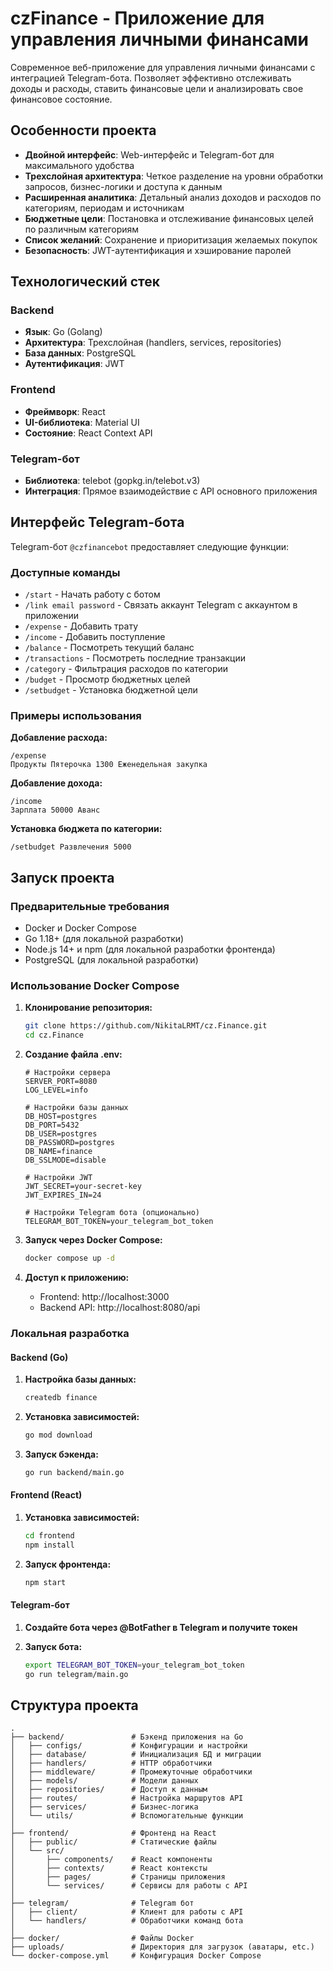 # czFinance - Приложение для управления личными финансами

Современное веб-приложение для управления личными финансами с интеграцией Telegram-бота. Позволяет эффективно отслеживать доходы и расходы, ставить финансовые цели и анализировать свое финансовое состояние.

## Особенности проекта

- **Двойной интерфейс**: Web-интерфейс и Telegram-бот для максимального удобства
- **Трехслойная архитектура**: Четкое разделение на уровни обработки запросов, бизнес-логики и доступа к данным
- **Расширенная аналитика**: Детальный анализ доходов и расходов по категориям, периодам и источникам
- **Бюджетные цели**: Постановка и отслеживание финансовых целей по различным категориям
- **Список желаний**: Сохранение и приоритизация желаемых покупок
- **Безопасность**: JWT-аутентификация и хэширование паролей

## Технологический стек

### Backend
- **Язык**: Go (Golang)
- **Архитектура**: Трехслойная (handlers, services, repositories)
- **База данных**: PostgreSQL
- **Аутентификация**: JWT

### Frontend
- **Фреймворк**: React
- **UI-библиотека**: Material UI
- **Состояние**: React Context API

### Telegram-бот
- **Библиотека**: telebot (gopkg.in/telebot.v3)
- **Интеграция**: Прямое взаимодействие с API основного приложения

## Интерфейс Telegram-бота

Telegram-бот `@czfinancebot` предоставляет следующие функции:

### Доступные команды

- `/start` - Начать работу с ботом
- `/link email password` - Связать аккаунт Telegram с аккаунтом в приложении
- `/expense` - Добавить трату
- `/income` - Добавить поступление
- `/balance` - Посмотреть текущий баланс
- `/transactions` - Посмотреть последние транзакции
- `/category` - Фильтрация расходов по категории
- `/budget` - Просмотр бюджетных целей
- `/setbudget` - Установка бюджетной цели

### Примеры использования

**Добавление расхода:**
```
/expense
Продукты Пятерочка 1300 Еженедельная закупка
```

**Добавление дохода:**
```
/income
Зарплата 50000 Аванс
```

**Установка бюджета по категории:**
```
/setbudget Развлечения 5000
```

## Запуск проекта

### Предварительные требования
- Docker и Docker Compose
- Go 1.18+ (для локальной разработки)
- Node.js 14+ и npm (для локальной разработки фронтенда)
- PostgreSQL (для локальной разработки)

### Использование Docker Compose

1. **Клонирование репозитория:**
   ```bash
   git clone https://github.com/NikitaLRMT/cz.Finance.git
   cd cz.Finance
   ```

2. **Создание файла .env:**
   ```
   # Настройки сервера
   SERVER_PORT=8080
   LOG_LEVEL=info

   # Настройки базы данных
   DB_HOST=postgres
   DB_PORT=5432
   DB_USER=postgres
   DB_PASSWORD=postgres
   DB_NAME=finance
   DB_SSLMODE=disable

   # Настройки JWT
   JWT_SECRET=your-secret-key
   JWT_EXPIRES_IN=24

   # Настройки Telegram бота (опционально)
   TELEGRAM_BOT_TOKEN=your_telegram_bot_token
   ```

3. **Запуск через Docker Compose:**
   ```bash
   docker compose up -d
   ```

4. **Доступ к приложению:**
   - Frontend: http://localhost:3000
   - Backend API: http://localhost:8080/api

### Локальная разработка

#### Backend (Go)

1. **Настройка базы данных:**
   ```bash
   createdb finance
   ```

2. **Установка зависимостей:**
   ```bash
   go mod download
   ```

3. **Запуск бэкенда:**
   ```bash
   go run backend/main.go
   ```

#### Frontend (React)

1. **Установка зависимостей:**
   ```bash
   cd frontend
   npm install
   ```

2. **Запуск фронтенда:**
   ```bash
   npm start
   ```

#### Telegram-бот

1. **Создайте бота через @BotFather в Telegram и получите токен**

2. **Запуск бота:**
   ```bash
   export TELEGRAM_BOT_TOKEN=your_telegram_bot_token
   go run telegram/main.go
   ```

## Структура проекта

```
.
├── backend/               # Бэкенд приложения на Go
│   ├── configs/           # Конфигурации и настройки
│   ├── database/          # Инициализация БД и миграции
│   ├── handlers/          # HTTP обработчики
│   ├── middleware/        # Промежуточные обработчики
│   ├── models/            # Модели данных
│   ├── repositories/      # Доступ к данным
│   ├── routes/            # Настройка маршрутов API
│   ├── services/          # Бизнес-логика
│   └── utils/             # Вспомогательные функции
│
├── frontend/              # Фронтенд на React
│   ├── public/            # Статические файлы
│   └── src/
│       ├── components/    # React компоненты
│       ├── contexts/      # React контексты
│       ├── pages/         # Страницы приложения
│       └── services/      # Сервисы для работы с API
│
├── telegram/              # Telegram бот
│   ├── client/            # Клиент для работы с API
│   └── handlers/          # Обработчики команд бота
│
├── docker/                # Файлы Docker
├── uploads/               # Директория для загрузок (аватары, etc.)
└── docker-compose.yml     # Конфигурация Docker Compose
```
